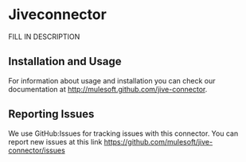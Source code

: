
Jiveconnector
=========================

FILL IN DESCRIPTION

Installation and Usage
----------------------

For information about usage and installation you can check our documentation at http://mulesoft.github.com/jive-connector.

Reporting Issues
----------------

We use GitHub:Issues for tracking issues with this connector. You can report new issues at this link https://github.com/mulesoft/jive-connector/issues
